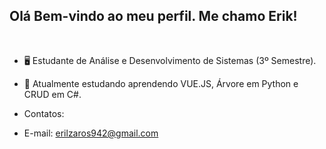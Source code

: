## Olá Bem-vindo ao meu perfil. Me chamo Erik!
<br>

- 🖥️  Estudante de Análise e Desenvolvimento de Sistemas (3º Semestre).

- 🌱 Atualmente estudando aprendendo VUE.JS, Árvore em Python e CRUD em C#.

- Contatos:

- E-mail: erilzaros942@gmail.com

<br>
